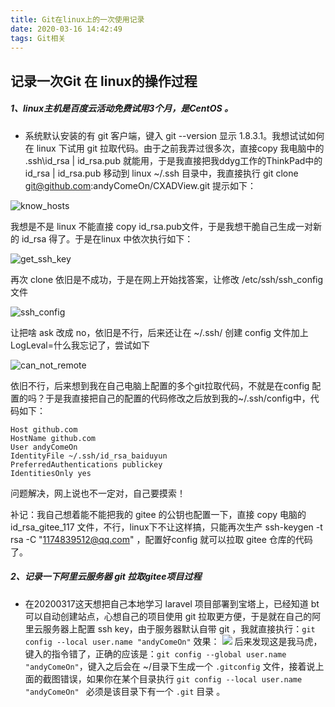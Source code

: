 ```yaml
---
title: Git在linux上的一次使用记录
date: 2020-03-16 14:42:49
tags: Git相关
---
```


## 记录一次Git 在 linux的操作过程

##### 1、linux主机是百度云活动免费试用3个月，是CentOS 。

* 系统默认安装的有 git 客户端，键入 git --version 显示 1.8.3.1。我想试试如何在 linux 下试用 git 拉取代码。由于之前我弄过很多次，直接copy 我电脑中的 .ssh\id_rsa | id_rsa.pub 就能用，于是我直接把我ddyg工作的ThinkPad中的id_rsa | id_rsa.pub 移动到 linux ~/.ssh 目录中，我直接执行 git clone git@github.com:andyComeOn/CXADView.git  提示如下：

![know_hosts](http://file.798run.top/img/blog/20200316/know_hosts.jpg)

我想是不是 linux 不能直接 copy id_rsa.pub文件，于是我想干脆自己生成一对新的 id_rsa 得了。于是在linux 中依次执行如下：

![get_ssh_key](http://file.798run.top/img/blog/20200316/get_ssh_key.jpg)

再次 clone 依旧是不成功，于是在网上开始找答案，让修改 /etc/ssh/ssh_config文件

![ssh_config](http://file.798run.top/img/blog/20200316/ssh_config.jpg)

让把啥 ask 改成 no，依旧是不行，后来还让在 ~/.ssh/ 创建 config 文件加上 LogLeval=什么我忘记了，尝试如下

![can_not_remote](http://file.798run.top/img/blog/20200316/can_not_remote.jpg)

依旧不行，后来想到我在自己电脑上配置的多个git拉取代码，不就是在config 配置的吗？于是我直接把自己的配置的代码修改之后放到我的~/.ssh/config中，代码如下：

~~~
Host github.com
HostName github.com
User andyComeOn  
IdentityFile ~/.ssh/id_rsa_baiduyun
PreferredAuthentications publickey
IdentitiesOnly yes
~~~

问题解决，网上说也不一定对，自己要摸索！

补记：我自己想着能不能把我的 gitee 的公钥也配置一下，直接 copy 电脑的 id_rsa_gitee_117 文件，不行，linux下不让这样搞，只能再次生产 ssh-keygen -t rsa -C "1174839512@qq.com" ，配置好config 就可以拉取 gitee 仓库的代码了。

##### 2、记录一下阿里云服务器 git 拉取gitee项目过程

* 在20200317这天想把自己本地学习 laravel 项目部署到宝塔上，已经知道 bt 可以自动创建站点，心想自己的项目使用 git 拉取更方便，于是就在自己的阿里云服务器上配置 ssh key，由于服务器默认自带 git ，我就直接执行：` git config --local user.name "andyComeOn" ` 效果：
![](http://file.798run.top/img/blog/20200316/could_not_lock_config.jpg)
后来发现这是我马虎，键入的指令错了，正确的应该是：` git config --global user.name "andyComeOn" `，键入之后会在 ~/目录下生成一个 `.gitconfig` 文件，接着说上面的截图错误，如果你在某个目录执行 `git config --local user.name "andyComeOn" ` 必须是该目录下有一个 `.git` 目录 。
